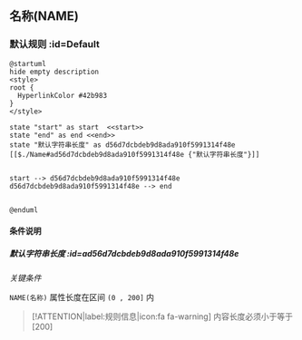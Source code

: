## 名称(NAME) <!-- {docsify-ignore-all} -->

   

### 默认规则 :id=Default

```plantuml
@startuml
hide empty description
<style>
root {
  HyperlinkColor #42b983
}
</style>

state "start" as start  <<start>>
state "end" as end <<end>>
state "默认字符串长度" as d56d7dcbdeb9d8ada910f5991314f48e [[$./Name#ad56d7dcbdeb9d8ada910f5991314f48e {"默认字符串长度"}]]


start --> d56d7dcbdeb9d8ada910f5991314f48e 
d56d7dcbdeb9d8ada910f5991314f48e --> end 


@enduml
```

#### 条件说明

##### 默认字符串长度 :id=ad56d7dcbdeb9d8ada910f5991314f48e


*关键条件*


`NAME(名称)` 属性长度在区间 `(0 , 200]` 内

> [!ATTENTION|label:规则信息|icon:fa fa-warning]
> 内容长度必须小于等于[200]







